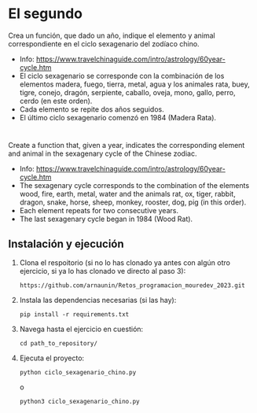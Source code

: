 # El segundo

Crea un función, que dado un año, indique el elemento  y animal correspondiente en el ciclo sexagenario del zodíaco chino.
- Info: https://www.travelchinaguide.com/intro/astrology/60year-cycle.htm
- El ciclo sexagenario se corresponde con la combinación de los elementos madera, fuego, tierra, metal, agua y los animales rata, buey, tigre, conejo, dragón, serpiente, caballo, oveja, mono, gallo, perro, cerdo (en este orden).
- Cada elemento se repite dos años seguidos.
- El último ciclo sexagenario comenzó en 1984 (Madera Rata).

#

Create a function that, given a year, indicates the corresponding element and animal in the sexagenary cycle of the Chinese zodiac.  
- Info: https://www.travelchinaguide.com/intro/astrology/60year-cycle.htm  
- The sexagenary cycle corresponds to the combination of the elements wood, fire, earth, metal, water and the animals rat, ox, tiger, rabbit, dragon, snake, horse, sheep, monkey, rooster, dog, pig (in this order).  
- Each element repeats for two consecutive years.  
- The last sexagenary cycle began in 1984 (Wood Rat).  

## Instalación y ejecución
1. Clona el respoitorio (si no lo has clonado ya antes con algún otro ejercicio, si ya lo has clonado ve directo al paso 3):
   ```
   https://github.com/arnaunin/Retos_programacion_mouredev_2023.git
   ```
2. Instala las dependencias necesarias (si las hay):
   ```
   pip install -r requirements.txt
   ```
3. Navega hasta el ejercicio en cuestión:
   ```
   cd path_to_repository/
   ```
4. Ejecuta el proyecto:
   ```
   python ciclo_sexagenario_chino.py
   ```
   o
   ```
   python3 ciclo_sexagenario_chino.py